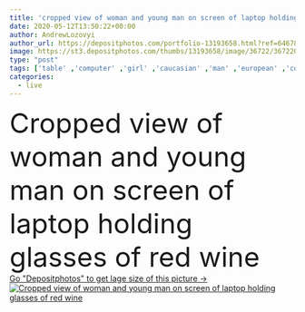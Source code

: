 ```yaml
---
title: 'cropped view of woman and young man on screen of laptop holding glasses of red wine'
date: 2020-05-12T13:50:22+00:00
author: AndrewLozovyi
author_url: https://depositphotos.com/portfolio-13193658.html?ref=64678756
image: https://st3.depositphotos.com/thumbs/13193658/image/36722/367220270/api_thumb_450.jpg?forcejpeg=true
type: "post"
tags: ['table' ,'computer' ,'girl' ,'caucasian' ,'man' ,'european' ,'connection' ,'technology' ,'drink' ,'home' ,'couple' ,'beverage' ,'woman' ,'communication' ,'wireless' ,'laptop' ,'bottle' ,'together' ,'togetherness' ,'indoors' ,'alcohol' ,'Jeans' ,'denim' ,'gadget' ,'relationship' ,'boyfriend' ,'girlfriend' ,'quarantine' ,'High Angle View' ,'Two People' ,'copy space' ,'young adult' ,'Living Room' ,'red wine' ,'wine glasses' ,'video call' ,'digital device' ,'Video Chat' ,'self isolation' ]
categories: 
  - live
---
```

<div aling="center">
            <font size="60"> Cropped view of woman and young man on screen of laptop holding glasses of red wine</font>   
</div>
<div>
    <a href='https://st3.depositphotos.com/thumbs/13193658/image/36722/367220270/api_thumb_450.jpg?forcejpeg=true?ref=64678756' target=_blank > Go "Depositphotos" to get lage size of this picture ->
        <img href='https://st3.depositphotos.com/thumbs/13193658/image/36722/367220270/api_thumb_450.jpg?forcejpeg=true?ref=64678756' src='https://st3.depositphotos.com/13193658/36722/i/950/depositphotos_367220270-stock-photo-cropped-view-woman-young-man.jpg?forcejpeg=true' alt='Cropped view of woman and young man on screen of laptop holding glasses of red wine' >
    </a>
</div>
